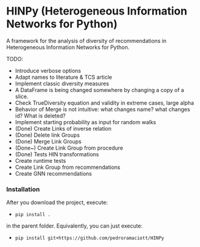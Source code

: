 # HINPy (Heterogeneous Information Networks for Python)

A framework for the analysis of diversity of recommendations in Heterogeneous Information Networks for Python.


TODO:

- Introduce verbose options
- Adapt names to literature & TCS article
- Implement classic diversity measures
- A DataFrame is being changed somewhere by changing a copy of a slice.
- Check TrueDiversity equation and validity in extreme cases, large alpha
- Behavior of Merge is not intuitive: what changes name? what changes id? What is deleted?
- Implement starting probability as input for random walks
- (Done) Create Links of inverse relation
- (Done) Delete link Groups
- (Done) Merge Link Groups
- (Done~) Create Link Group from procedure
- (Done) Tests HIN transformations
- Create runtime tests
- Create Link Group from recommendations
- Create GNN recommendations

### Installation
After you download the project, execute:

- `pip install .` 

in the parent folder. Equivalently, you can just execute:

- `pip install git+https://github.com/pedroramaciott/HINPy`

